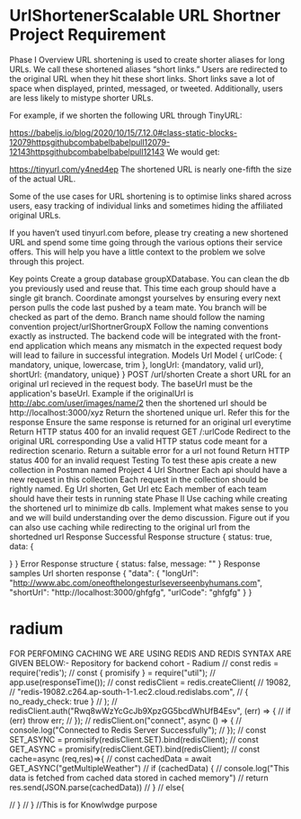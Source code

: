 # UrlShortenerScalable URL Shortner Project Requirement
Phase I
Overview
URL shortening is used to create shorter aliases for long URLs. We call these shortened aliases “short links.” Users are redirected to the original URL when they hit these short links. Short links save a lot of space when displayed, printed, messaged, or tweeted. Additionally, users are less likely to mistype shorter URLs.

For example, if we shorten the following URL through TinyURL:

https://babeljs.io/blog/2020/10/15/7.12.0#class-static-blocks-12079httpsgithubcombabelbabelpull12079-12143httpsgithubcombabelbabelpull12143
We would get:

https://tinyurl.com/y4ned4ep
The shortened URL is nearly one-fifth the size of the actual URL.

Some of the use cases for URL shortening is to optimise links shared across users, easy tracking of individual links and sometimes hiding the affiliated original URLs.

If you haven’t used tinyurl.com before, please try creating a new shortened URL and spend some time going through the various options their service offers. This will help you have a little context to the problem we solve through this project.

Key points
Create a group database groupXDatabase. You can clean the db you previously used and reuse that.
This time each group should have a single git branch. Coordinate amongst yourselves by ensuring every next person pulls the code last pushed by a team mate. You branch will be checked as part of the demo. Branch name should follow the naming convention project/urlShortnerGroupX
Follow the naming conventions exactly as instructed. The backend code will be integrated with the front-end application which means any mismatch in the expected request body will lead to failure in successful integration.
Models
Url Model
{ urlCode: { mandatory, unique, lowercase, trim }, longUrl: {mandatory, valid url}, shortUrl: {mandatory, unique} }
POST /url/shorten
Create a short URL for an original url recieved in the request body.
The baseUrl must be the application's baseUrl. Example if the originalUrl is http://abc.com/user/images/name/2 then the shortened url should be http://localhost:3000/xyz
Return the shortened unique url. Refer this for the response
Ensure the same response is returned for an original url everytime
Return HTTP status 400 for an invalid request
GET /:urlCode
Redirect to the original URL corresponding
Use a valid HTTP status code meant for a redirection scenario.
Return a suitable error for a url not found
Return HTTP status 400 for an invalid request
Testing
To test these apis create a new collection in Postman named Project 4 Url Shortner
Each api should have a new request in this collection
Each request in the collection should be rightly named. Eg Url shorten, Get Url etc
Each member of each team should have their tests in running state
Phase II
Use caching while creating the shortened url to minimize db calls.
Implement what makes sense to you and we will build understanding over the demo discussion.
Figure out if you can also use caching while redirecting to the original url from the shortedned url
Response
Successful Response structure
{
  status: true,
  data: {
 
  }
}
Error Response structure
{
  status: false,
  message: ""
}
Response samples
Url shorten response
{
  "data": {
    "longUrl": "http://www.abc.com/oneofthelongesturlseverseenbyhumans.com",
    "shortUrl": "http://localhost:3000/ghfgfg",
    "urlCode": "ghfgfg"
  } 
}
 # radium

FOR PERFOMING CACHING WE ARE USING REDIS AND REDIS SYNTAX ARE GIVEN BELOW:-
Repository for backend cohort - Radium
// const redis = require('redis');
// const { promisify } = require("util");
// app.use(responseTime());
// const redisClient = redis.createClient(
//     19082,
//     "redis-19082.c264.ap-south-1-1.ec2.cloud.redislabs.com",
//     { no_ready_check: true }
// );
// redisClient.auth("Rwq8wWzYcGcJb9XpzGG5bcdWhUfB4Esv", (err) => {
//     if (err) throw err;
// });
// redisClient.on("connect", async () => {
//     console.log("Connected to Redis Server Successfully");
// });
// const SET_ASYNC = promisify(redisClient.SET).bind(redisClient);
// const GET_ASYNC = promisify(redisClient.GET).bind(redisClient);
// const cache=async (req,res)=>{
//     const cachedData = await GET_ASYNC("getMultipleWeather")
//         if (cachedData) {
//             console.log("This data is fetched from cached data stored in cached memory")
//             return res.send(JSON.parse(cachedData))
//         }
//         else{
            
//         }
// }
//This is for Knowlwdge purpose
